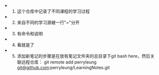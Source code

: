 
- 1. 这个仓库中记录了不同课程的学习过程

- 2. 来自不同的学习源被一行"="分开

- 3. 有命令和说明

- 4. 看就是了 

- 5. 添加新笔记的步骤是在放有笔记文件夹的总目录下git bash here，然后关联远程仓库：
git remote add perryleung git@github.com:perryleung/LearningNotes.git
